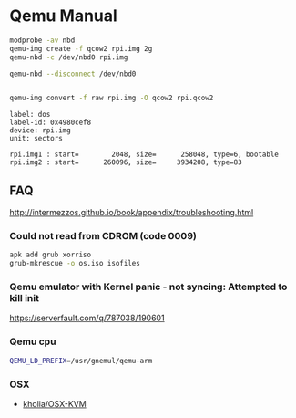 # Qemu Manual


```bash
modprobe -av nbd
qemu-img create -f qcow2 rpi.img 2g
qemu-nbd -c /dev/nbd0 rpi.img

qemu-nbd --disconnect /dev/nbd0


qemu-img convert -f raw rpi.img -O qcow2 rpi.qcow2
```

```
label: dos
label-id: 0x4980cef8
device: rpi.img
unit: sectors

rpi.img1 : start=        2048, size=      258048, type=6, bootable
rpi.img2 : start=      260096, size=     3934208, type=83
```

## FAQ

http://intermezzos.github.io/book/appendix/troubleshooting.html

### Could not read from CDROM (code 0009)
```bash
apk add grub xorriso
grub-mkrescue -o os.iso isofiles
```

### Qemu emulator with Kernel panic - not syncing: Attempted to kill init
https://serverfault.com/q/787038/190601



### Qemu cpu
```bash
QEMU_LD_PREFIX=/usr/gnemul/qemu-arm
```

### OSX
* [kholia/OSX-KVM](https://github.com/kholia/OSX-KVM)
